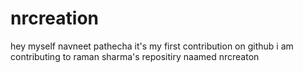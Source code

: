 # nrcreation

hey myself navneet pathecha
it's my first contribution on github
i am contributing to raman sharma's repositiry naamed nrcreaton 